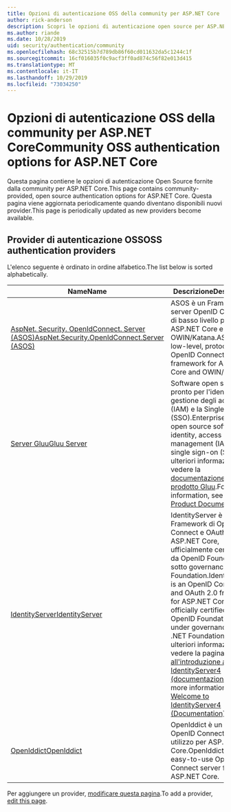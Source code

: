 ```yaml
---
title: Opzioni di autenticazione OSS della community per ASP.NET Core
author: rick-anderson
description: Scopri le opzioni di autenticazione open source per ASP.NET Core.
ms.author: riande
ms.date: 10/28/2019
uid: security/authentication/community
ms.openlocfilehash: 68c32515b7d789db86f60cd011632da5c1244c1f
ms.sourcegitcommit: 16cf016035f0c9acf3ff0ad874c56f82e013d415
ms.translationtype: MT
ms.contentlocale: it-IT
ms.lasthandoff: 10/29/2019
ms.locfileid: "73034250"
---
```

# <a name="community-oss-authentication-options-for-aspnet-core"></a><span data-ttu-id="248ab-103">Opzioni di autenticazione OSS della community per ASP.NET Core</span><span class="sxs-lookup"><span data-stu-id="248ab-103">Community OSS authentication options for ASP.NET Core</span></span>

<span data-ttu-id="248ab-104">Questa pagina contiene le opzioni di autenticazione Open Source fornite dalla community per ASP.NET Core.</span><span class="sxs-lookup"><span data-stu-id="248ab-104">This page contains community-provided, open source authentication options for ASP.NET Core.</span></span> <span data-ttu-id="248ab-105">Questa pagina viene aggiornata periodicamente quando diventano disponibili nuovi provider.</span><span class="sxs-lookup"><span data-stu-id="248ab-105">This page is periodically updated as new providers become available.</span></span>

## <a name="oss-authentication-providers"></a><span data-ttu-id="248ab-106">Provider di autenticazione OSS</span><span class="sxs-lookup"><span data-stu-id="248ab-106">OSS authentication providers</span></span>

<span data-ttu-id="248ab-107">L'elenco seguente è ordinato in ordine alfabetico.</span><span class="sxs-lookup"><span data-stu-id="248ab-107">The list below is sorted alphabetically.</span></span>

| <span data-ttu-id="248ab-108">Name</span><span class="sxs-lookup"><span data-stu-id="248ab-108">Name</span></span> | <span data-ttu-id="248ab-109">Descrizione</span><span class="sxs-lookup"><span data-stu-id="248ab-109">Description</span></span> |
| ---- | ----------- |
| [<span data-ttu-id="248ab-110">AspNet. Security. OpenIdConnect. Server (ASOS)</span><span class="sxs-lookup"><span data-stu-id="248ab-110">AspNet.Security.OpenIdConnect.Server (ASOS)</span></span>](https://github.com/aspnet-contrib/AspNet.Security.OpenIdConnect.Server) | <span data-ttu-id="248ab-111">ASOS è un Framework server OpenID Connect di basso livello per ASP.NET Core e OWIN/Katana.</span><span class="sxs-lookup"><span data-stu-id="248ab-111">ASOS is a low-level, protocol-first OpenID Connect server framework for ASP.NET Core and OWIN/Katana.</span></span> |
| [<span data-ttu-id="248ab-112">Server Gluu</span><span class="sxs-lookup"><span data-stu-id="248ab-112">Gluu Server</span></span>](https://gluu.org/) | <span data-ttu-id="248ab-113">Software open source pronto per l'identità, la gestione degli accessi (IAM) e la Single Sign-On (SSO).</span><span class="sxs-lookup"><span data-stu-id="248ab-113">Enterprise ready, open source software for identity, access management (IAM), and single sign-on (SSO).</span></span> <span data-ttu-id="248ab-114">Per ulteriori informazioni, vedere la [documentazione del prodotto Gluu](https://gluu.org/docs/).</span><span class="sxs-lookup"><span data-stu-id="248ab-114">For more information, see the [Gluu Product Documentation](https://gluu.org/docs/).</span></span> |
| [<span data-ttu-id="248ab-115">IdentityServer</span><span class="sxs-lookup"><span data-stu-id="248ab-115">IdentityServer</span></span>](https://identityserver.io/) | <span data-ttu-id="248ab-116">IdentityServer è un Framework di OpenID Connect e OAuth 2,0 per ASP.NET Core, ufficialmente certificato da OpenID Foundation e sotto governance di .NET Foundation.</span><span class="sxs-lookup"><span data-stu-id="248ab-116">IdentityServer is an OpenID Connect and OAuth 2.0 framework for ASP.NET Core, officially certified by the OpenID Foundation and under governance of the .NET Foundation.</span></span> <span data-ttu-id="248ab-117">Per ulteriori informazioni, vedere la pagina [relativa all'introduzione a IdentityServer4 (documentazione)](https://identityserver4.readthedocs.io/en/latest/).</span><span class="sxs-lookup"><span data-stu-id="248ab-117">For more information, see [Welcome to IdentityServer4 (Documentation)](https://identityserver4.readthedocs.io/en/latest/).</span></span> |
| [<span data-ttu-id="248ab-118">OpenIddict</span><span class="sxs-lookup"><span data-stu-id="248ab-118">OpenIddict</span></span>](https://github.com/openiddict/openiddict-core) | <span data-ttu-id="248ab-119">OpenIddict è un server OpenID Connect di facile utilizzo per ASP.NET Core.</span><span class="sxs-lookup"><span data-stu-id="248ab-119">OpenIddict is an easy-to-use OpenID Connect server for ASP.NET Core.</span></span> |

<span data-ttu-id="248ab-120">Per aggiungere un provider, [modificare questa pagina](https://github.com/login?return_to=https%3A%2F%2Fgithub.com%2Faspnet%2FDocs%2Fedit%2Fmaster%2Faspnetcore%2Fsecurity%2Fauthentication%2Fcommunity.md).</span><span class="sxs-lookup"><span data-stu-id="248ab-120">To add a provider, [edit this page](https://github.com/login?return_to=https%3A%2F%2Fgithub.com%2Faspnet%2FDocs%2Fedit%2Fmaster%2Faspnetcore%2Fsecurity%2Fauthentication%2Fcommunity.md).</span></span>
